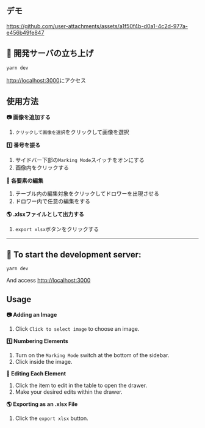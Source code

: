 ## デモ


https://github.com/user-attachments/assets/a1f50f4b-d0a1-4c2d-977a-e456b49fe847




## 🚀 開発サーバの立ち上げ
```bash
yarn dev
```

[http://localhost:3000](http://localhost:3000)にアクセス


## 使用方法
**📷 画像を追加する**
1. `クリックして画像を選択`をクリックして画像を選択

**1️⃣ 番号を振る**
1. サイドバー下部の`Marking Mode`スイッチをオンにする
1. 画像内をクリックする

**📝 各要素の編集**
1. テーブル内の編集対象をクリックしてドロワーを出現させる
1. ドロワー内で任意の編集をする

**🌎 .xlsxファイルとして出力する**
1. `export xlsx`ボタンをクリックする

---

## 🚀 To start the development server:
```bash
yarn dev
```
And access [http://localhost:3000](http://localhost:3000)


## Usage
**📷 Adding an Image**
1. Click `Click to select image` to choose an image.

**1️⃣ Numbering Elements**
1. Turn on the `Marking Mode` switch at the bottom of the sidebar.
1. Click inside the image.

**📝 Editing Each Element**
1. Click the item to edit in the table to open the drawer.
1. Make your desired edits within the drawer.

**🌎 Exporting as an .xlsx File**
1. Click the `export xlsx` button.
